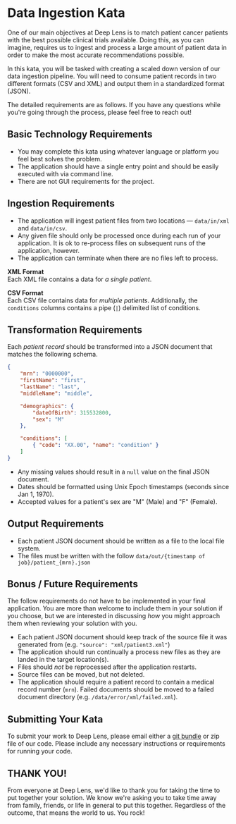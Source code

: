 # Data Ingestion Kata

One of our main objectives at Deep Lens is to match patient cancer patients with the best possible clinical trials
available. Doing this, as you can imagine, requires us to ingest and process a large amount of patient data in order to
make the most accurate recommendations possible.

In this kata, you will be tasked with creating a scaled down version of our data ingestion pipeline. You will need to
consume patient records in two different formats (CSV and XML) and output them in a standardized format (JSON).

The detailed requirements are as follows. If you have any questions while you're going through the process, please feel
free to reach out!


## Basic Technology Requirements

- You may complete this kata using whatever language or platform you feel best solves the problem.
- The application should have a single entry point and should be easily executed with via command line.
- There are not GUI requirements for the project.

## Ingestion Requirements

- The application will ingest patient files from two locations &mdash; `data/in/xml` and `data/in/csv`.
- Any given file should only be processed once during each run of your application. It is ok to re-process files on
subsequent runs of the application, however.
- The application can terminate when there are no files left to process.

**XML Format**\
Each XML file contains a data for _a single patient_.

**CSV Format**\
Each CSV file contains data for _multiple patients_. Additionally, the `conditions` columns contains a pipe (`|`)
delimited list of conditions.

## Transformation Requirements

Each _patient record_ should be transformed into a JSON document that matches the following schema.

```json
{
    "mrn": "0000000",
    "firstName": "first",
    "lastName": "last",
    "middleName": "middle",

    "demographics": {
        "dateOfBirth": 315532800,
        "sex": "M"
    },

    "conditions": [
        { "code": "XX.00", "name": "condition" }
    ]
}
```

- Any missing values should result in a `null` value on the final JSON document.
- Dates should be formatted using Unix Epoch timestamps (seconds since Jan 1, 1970).
- Accepted values for a patient's sex are "M" (Male) and "F" (Female).

## Output Requirements

- Each patient JSON document should be written as a file to the local file system.
- The files must be written with the follow `data/out/{timestamp of job}/patient_{mrn}.json`

## Bonus / Future Requirements

The follow requirements do not have to be implemented in your final application. You are more than welcome to include
them in your solution if you choose, but we are interested in discussing _how_ you might approach them when reviewing
your solution with you.

- Each patient JSON document should keep track of the source file it was generated from
(e.g. `"source": "xml/patient3.xml"`)
- The application should run continually a process new files as they are landed in the target location(s).
- Files should _not_ be reprocessed after the application restarts.
- Source files can be moved, but not deleted.
- The application should require a patient record to contain a medical record number (`mrn`). Failed documents should be
moved to a failed document directory (e.g. `/data/error/xml/failed.xml`).

## Submitting Your Kata

To submit your work to Deep Lens, please email either a [git bundle](https://git-scm.com/docs/git-bundle) or zip file
of our code. Please include any necessary instructions or requirements for running your code.

## **THANK YOU!**

From everyone at Deep Lens, we'd like to thank you for taking the time to put together your solution. We know we're
asking you to take time away from family, friends, or life in general to put this together. Regardless of the
outcome, that means the world to us. You rock!
